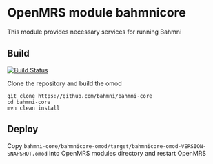 # OpenMRS module bahmnicore

This module provides necessary services for running Bahmni

## Build


[![Build Status](https://travis-ci.org/Bahmni/bahmni-core.svg?branch=master)](https://travis-ci.org/Bahmni/bahmni-core)

Clone the repository and build the omod
   
    git clone https://github.com/bahmni/bahmni-core
    cd bahmni-core
    mvn clean install
    
## Deploy

Copy ```bahmni-core/bahmnicore-omod/target/bahmnicore-omod-VERSION-SNAPSHOT.omod``` into OpenMRS modules directory and restart OpenMRS